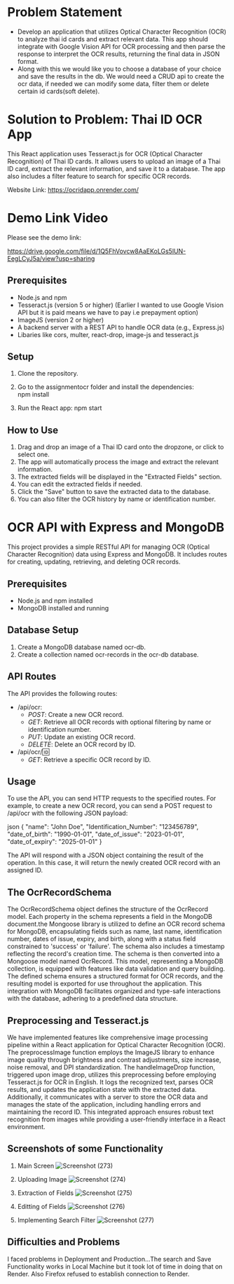 # Problem Statement

- Develop an application that utilizes Optical Character Recognition (OCR) to analyze thai id cards and extract relevant data. This app should integrate with Google Vision API for OCR processing and then parse the response to interpret the OCR results, returning the final data in JSON format.
- Along with this we would like you to choose a database of your choice and save the results in the db. We would need a CRUD api to create the ocr data, if needed we can modify some data, filter them or delete certain id cards(soft delete).


# Solution to Problem: Thai ID OCR App

This React application uses Tesseract.js for OCR (Optical Character Recognition) of Thai ID cards. It allows users to upload an image of a Thai ID card, extract the relevant information, and save it to a database. The app also includes a filter feature to search for specific OCR records.

Website Link:
https://ocridapp.onrender.com/

# Demo Link Video
 Please see the demo link:
 
https://drive.google.com/file/d/1Q5FhVovcw8AaEKoLGs5lUN-EegLCyJ5a/view?usp=sharing


## Prerequisites

- Node.js and npm
- Tesseract.js (version 5 or higher) (Earlier I wanted to use Google Vision API but it is paid means we have to pay i.e prepayment option)
- ImageJS (version 2 or higher)
- A backend server with a REST API to handle OCR data (e.g., Express.js)
- Libaries like cors, multer, react-drop, image-js and tesseract.js

## Setup

1. Clone the repository.
   
2. Go to the assignmentocr folder and install the dependencies:   
npm install

3. Run the React app: 
npm start


## How to Use

1. Drag and drop an image of a Thai ID card onto the dropzone, or click to select one.
2. The app will automatically process the image and extract the relevant information.
3. The extracted fields will be displayed in the "Extracted Fields" section.
4. You can edit the extracted fields if needed.
5. Click the "Save" button to save the extracted data to the database.
6. You can also filter the OCR history by name or identification number.

# OCR API with Express and MongoDB

This project provides a simple RESTful API for managing OCR (Optical Character Recognition) data using Express and MongoDB. It includes routes for creating, updating, retrieving, and deleting OCR records.

## Prerequisites

- Node.js and npm installed
- MongoDB installed and running

## Database Setup

1. Create a MongoDB database named ocr-db.
2. Create a collection named ocr-records in the ocr-db database.

## API Routes

The API provides the following routes:

- /api/ocr:
  - *POST*: Create a new OCR record.
  - *GET*: Retrieve all OCR records with optional filtering by name or identification number.
  - *PUT*: Update an existing OCR record.
  - *DELETE*: Delete an OCR record by ID.
- /api/ocr/:id:
  - *GET*: Retrieve a specific OCR record by ID.

## Usage

To use the API, you can send HTTP requests to the specified routes. For example, to create a new OCR record, you can send a POST request to /api/ocr with the following JSON payload:

json
{
  "name": "John Doe",
  "Identification_Number": "123456789",
  "date_of_birth": "1990-01-01",
  "date_of_issue": "2023-01-01",
  "date_of_expiry": "2025-01-01"
}


The API will respond with a JSON object containing the result of the operation. In this case, it will return the newly created OCR record with an assigned ID.

##  The OcrRecordSchema

The OcrRecordSchema object defines the structure of the OcrRecord model. Each property in the schema represents a field in the MongoDB document.the Mongoose library is utilized to define an OCR record schema for MongoDB, encapsulating fields such as name, last name, identification number, dates of issue, expiry, and birth, along with a status field constrained to 'success' or 'failure'. The schema also includes a timestamp reflecting the record's creation time. The schema is then converted into a Mongoose model named OcrRecord. This model, representing a MongoDB collection, is equipped with features like data validation and query building. The defined schema ensures a structured format for OCR records, and the resulting model is exported for use throughout the application. This integration with MongoDB facilitates organized and type-safe interactions with the database, adhering to a predefined data structure.

##  Preprocessing and Tesseract.js 

We have implemented  features like comprehensive image processing pipeline within a React application for Optical Character Recognition (OCR). The preprocessImage function employs the ImageJS library to enhance image quality through brightness and contrast adjustments, size increase, noise removal, and DPI standardization. The handleImageDrop function, triggered upon image drop, utilizes this preprocessing before employing Tesseract.js for OCR in English. It logs the recognized text, parses OCR results, and updates the application state with the extracted data. Additionally, it communicates with a server to store the OCR data and manages the state of the application, including handling errors and maintaining the record ID. This integrated approach ensures robust text recognition from images while providing a user-friendly interface in a React environment.

## Screenshots of some Functionality

1. Main Screen
    ![Screenshot (273)](https://github.com/Yashg5311/AssignmentOCRapp/assets/91370994/cf3a9586-753b-4c18-a843-99166dc8886c)

   
2. Uploading Image
   ![Screenshot (274)](https://github.com/Yashg5311/AssignmentOCRapp/assets/91370994/443792e0-3054-49b5-ae8b-fd2c03713cda)


3. Extraction of Fields
   ![Screenshot (275)](https://github.com/Yashg5311/AssignmentOCRapp/assets/91370994/361122fb-4cf9-4032-837f-7bd94250de68)


4. Editting of Fields
   ![Screenshot (276)](https://github.com/Yashg5311/AssignmentOCRapp/assets/91370994/de605208-e621-4a32-8315-2a06bf19e58e)


5. Implementing Search Filter
   ![Screenshot (277)](https://github.com/Yashg5311/AssignmentOCRapp/assets/91370994/2c9a08db-f763-477d-89ba-d12da37d6522)


## Difficulties and Problems

I faced problems in Deployment and Production...The search and Save Functionality works in Local Machine but it took lot of time in doing that on Render. Also Firefox refused to establish connection to Render. 
